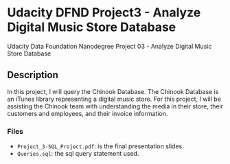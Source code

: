 # Udacity DFND Project3 - Analyze Digital Music Store Database
Udacity Data Foundation Nanodegree Project 03 - Analyze Digital Music Store Database

## Description
In this project, I will query the Chinook Database. The Chinook Database is an iTunes library representing a digital music store. For this project, I will be assisting the Chinook team with understanding the media in their store, their customers and employees, and their invoice information.

### Files
- ```Project_3-SQL_Project.pdf```: is the final presentation slides.
- ```Queries.sql```: the sql query statement used.
